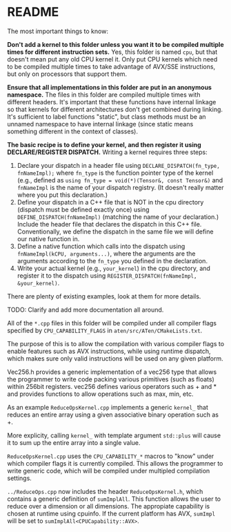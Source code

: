 # README

The most important things to know:

**Don't add a kernel to this folder unless you want it to be compiled multiple times for different instruction sets.** Yes, this folder is named `cpu`, but that doesn't mean put any old CPU kernel it. Only put CPU kernels which need to be compiled multiple times to take advantage of AVX/SSE instructions, but only on processors that support them.

**Ensure that all implementations in this folder are put in an anonymous namespace.** The files in this folder are compiled multiple times with different headers. It's important that these functions have internal linkage so that kernels for different architectures don't get combined during linking. It's sufficient to label functions "static", but class methods must be an unnamed namespace to have internal linkage \(since static means something different in the context of classes\).

**The basic recipe is to define your kernel, and then register it using DECLARE/REGISTER DISPATCH.** Writing a kernel requires three steps:

1. Declare your dispatch in a header file using `DECLARE_DISPATCH(fn_type, fnNameImpl);` where `fn_type` is the function pointer type of the kernel \(e.g., defined as `using fn_type = void(*)(Tensor&, const Tensor&)` and `fnNameImpl` is the name of your dispatch registry. \(It doesn't really matter where you put this declaration.\)
2. Define your dispatch in a C++ file that is NOT in the cpu directory \(dispatch must be defined exactly once\) using `DEFINE_DISPATCH(fnNameImpl)` \(matching the name of your declaration.\) Include the header file that declares the dispatch in this C++ file. Conventionally, we define the dispatch in the same file we will define our native function in.
3. Define a native function which calls into the dispatch using `fnNameImpl(kCPU, arguments...)`, where the arguments are the arguments according to the `fn_type` you defined in the declaration.
4. Write your actual kernel \(e.g., `your_kernel`\) in the cpu directory, and register it to the dispatch using `REGISTER_DISPATCH(fnNameImpl, &your_kernel)`.

There are plenty of existing examples, look at them for more details.

TODO: Clarify and add more documentation all around.

All of the `*.cpp` files in this folder will be compiled under all compiler flags specified by `CPU_CAPABILITY_FLAGS` in `aten/src/ATen/CMakeLists.txt`.

The purpose of this is to allow the compilation with various compiler flags to enable features such as AVX instructions, while using runtime dispatch, which makes sure only valid instructions will be used on any given platform.

Vec256.h provides a generic implementation of a vec256 type that allows the programmer to write code packing various primitives \(such as floats\) within 256bit registers. vec256 defines various operators such as + and \* and provides functions to allow operations such as max, min, etc.

As an example `ReduceOpsKernel.cpp` implements a generic `kernel_` that reduces an entire array using a given associative binary operation such as +.

More explicity, calling `kernel_` with template argument `std::plus` will cause it to sum up the entire array into a single value.

`ReduceOpsKernel.cpp` uses the `CPU_CAPABILITY_*` macros to "know" under which compiler flags it is currently compiled. This allows the programmer to write generic code, which will be compiled under multipled compilation settings.

`../ReduceOps.cpp` now includes the header `ReduceOpsKernel.h`, which contains a generic definition of `sumImplAll`. This function allows the user to reduce over a dimension or all dimensions. The appropiate capability is chosen at runtime using cpuinfo. If the current platform has AVX, `sumImpl` will be set to `sumImplAll<CPUCapability::AVX>`.

